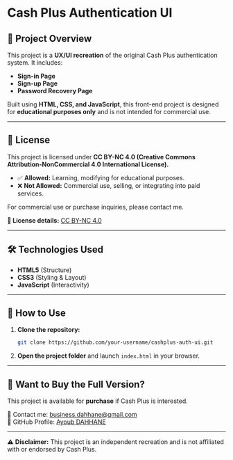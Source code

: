 # Cash Plus Authentication UI

## 🚀 Project Overview
This project is a **UX/UI recreation** of the original Cash Plus authentication system. It includes:
- **Sign-in Page**
- **Sign-up Page**
- **Password Recovery Page**

Built using **HTML, CSS, and JavaScript**, this front-end project is designed for **educational purposes only** and is not intended for commercial use.

---

## 📜 License
This project is licensed under **CC BY-NC 4.0 (Creative Commons Attribution-NonCommercial 4.0 International License).**

- ✅ **Allowed:** Learning, modifying for educational purposes.
- ❌ **Not Allowed:** Commercial use, selling, or integrating into paid services.

For commercial use or purchase inquiries, please contact me.

**🔗 License details:** [CC BY-NC 4.0](https://creativecommons.org/licenses/by-nc/4.0/)

---

## 🛠️ Technologies Used
- **HTML5** (Structure)
- **CSS3** (Styling & Layout)
- **JavaScript** (Interactivity)

---

## 📂 How to Use
1. **Clone the repository:**
   ```sh
   git clone https://github.com/your-username/cashplus-auth-ui.git
   ```
2. **Open the project folder** and launch `index.html` in your browser.

---

## 🔹 Want to Buy the Full Version?
This project is available for **purchase** if Cash Plus is interested. 

📧 Contact me: [business.dahhane@gmail.com](mailto:business.dahhane@gmail.com)  
🔗 GitHub Profile: [Ayoub DAHHANE](https://github.com/ayoubdahhane)

---

⚠️ **Disclaimer:** This project is an independent recreation and is not affiliated with or endorsed by Cash Plus.

